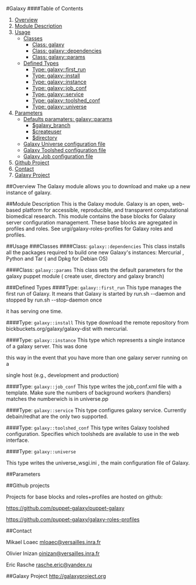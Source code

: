 #Galaxy
####Table of Contents
1. [Overview](#overview)
2. [Module Description](#module-description)
3. [Usage](#usage)
    * [Classes](#classes)
        * [Class: galaxy](#class-galaxy)
        * [Class: galaxy::dependencies](#class-galaxydependencies)
        * [Class: galaxy::params](#class-galaxyparams)
    * [Defined Types](#defined-types)
        * [Type: galaxy::first_run](#type-galaxyfirst_run)
        * [Type: galaxy::install](#type-galaxyinstall)
        * [Type: galaxy::instance](#type-galaxyinstance)
        * [Type: galaxy::job_conf](#type-galaxyjob_conf)
        * [Type: galaxy::service](#type-galaxyservice)
        * [Type: galaxy::toolshed_conf](#type-galaxytoolshed_conf)
        * [Type: galaxy::universe](#type-galaxyuniverse)
5. [Parameters](#parameters)
    * [Defaults paramaters: galaxy::params](#defaults-parameters)
       * [$galaxy_branch](#galaxy-branch)
       * [$createuser](#create-user)
       * [$directory](#directory)
    * [Galaxy Universe configuration file](#galaxy-universe)
    * [Galaxy Toolshed configuration file](#galaxy-toolshed)
    * [Galaxy Job configuration file](#galaxy-job)
6. [Github Project](#github-project)
7. [Contact](#contact)
8. [Galaxy Project](#galaxy-project)

##Overview
The Galaxy module allows you to download and make up a new instance of galaxy.

##Module Description
This is the Galaxy module. Galaxy is an open, web-based platform for accessible, reproducible, and transparent computational biomedical research.
This module contains the base blocks for Galaxy server configuration management. 
These base blocks are agregated in profiles and roles.
See urgi/galaxy-roles-profiles for Galaxy roles and profiles.

##Usage
###Classes
####Class: `galaxy::dependencies`
This class installs all the packages required to build one new Galaxy's instances: Mercurial , Python and Tar ( and Dpkg for Debian OS)

####Class: `galaxy::params`
This class sets the default parameters for the galaxy puppet module ( create user, directory and galaxy branch)

###Defined Types
####Type: `galaxy::first_run`
This type manages the first run of Galaxy. It means that Galaxy is started by run.sh --daemon and stopped by run.sh --stop-daemon once 

it has serving one time.

####Type: `galaxy::install`
This type download the remote repository from bickbuckets.org/galaxy/galaxy-dist with mercurial.

####Type: `galaxy::instance`
This type which represents a single instance of a galaxy server. This was done

this way in the event that you have more than one galaxy server running on a

single host (e.g., development and production)

####Type: `galaxy::job_conf`
This type writes the job_conf.xml file with a template. Make sure the numbers of background workers (handlers) matches the numberwich is in universe.pp

####Type: `galaxy::service`
This type configures galaxy service. Currently debain/redhat are the only two supported.

####Type: `galaxy::toolshed_conf`
This type writes Galaxy toolshed configuration. Specifies which toolsheds are available to use in the web interface.

####Type: `galaxy::universe`

This type writes the universe_wsgi.ini , the main configuration file of Galaxy.

##Parameters

##Github projects

Projects for base blocks and roles+profiles are hosted on github:


https://github.com/puppet-galaxy/puppet-galaxy


https://github.com/puppet-galaxy/galaxy-roles-profiles


##Contact

Mikael Loaec   mloaec@versailles.inra.fr


Olivier Inizan oinizan@versailles.inra.fr


Eric Rasche    rasche.eric@yandex.ru

##Galaxy Project 
http://galaxyproject.org
